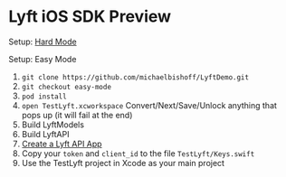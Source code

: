 # Lyft iOS SDK **Preview**
Setup: [Hard Mode](https://github.com/michaelbishoff/LyftDemo/tree/master/LyftSDK)

Setup: Easy Mode  
1. `git clone https://github.com/michaelbishoff/LyftDemo.git`  
2. `git checkout easy-mode`  
3. `pod install`  
4. `open TestLyft.xcworkspace` Convert/Next/Save/Unlock anything that pops up (it will fail at the end)  
5. Build LyftModels  
6. Build LyftAPI  
7. [Create a Lyft API App](https://www.lyft.com/developers/manage)  
8. Copy your `token` and `client_id` to the file `TestLyft/Keys.swift`  
9. Use the TestLyft project in Xcode as your main project  
